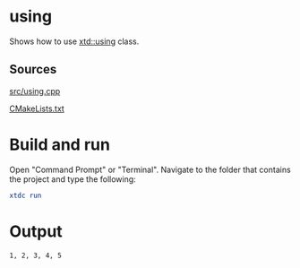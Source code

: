 # using

Shows how to use [xtd::using](../../../../src/xtd.core/include/xtd/using.h) class.

## Sources

[src/using.cpp](src/using.cpp)

[CMakeLists.txt](CMakeLists.txt)

# Build and run

Open "Command Prompt" or "Terminal". Navigate to the folder that contains the project and type the following:

```cmake
xtdc run
```

# Output

```
1, 2, 3, 4, 5
```
